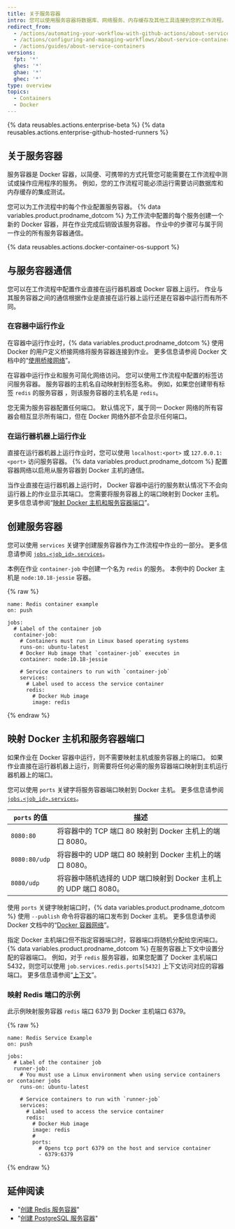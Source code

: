 ```yaml
---
title: 关于服务容器
intro: 您可以使用服务容器将数据库、网络服务、内存缓存及其他工具连接到您的工作流程。
redirect_from:
  - /actions/automating-your-workflow-with-github-actions/about-service-containers
  - /actions/configuring-and-managing-workflows/about-service-containers
  - /actions/guides/about-service-containers
versions:
  fpt: '*'
  ghes: '*'
  ghae: '*'
  ghec: '*'
type: overview
topics:
  - Containers
  - Docker
---
```


{% data reusables.actions.enterprise-beta %}
{% data reusables.actions.enterprise-github-hosted-runners %}

## 关于服务容器

服务容器是 Docker 容器，以简便、可携带的方式托管您可能需要在工作流程中测试或操作应用程序的服务。 例如，您的工作流程可能必须运行需要访问数据库和内存缓存的集成测试。

您可以为工作流程中的每个作业配置服务容器。 {% data variables.product.prodname_dotcom %} 为工作流中配置的每个服务创建一个新的 Docker 容器，并在作业完成后销毁该服务容器。 作业中的步骤可与属于同一作业的所有服务容器通信。

{% data reusables.actions.docker-container-os-support %}

## 与服务容器通信

您可以在工作流程中配置作业直接在运行器机器或 Docker 容器上运行。 作业与其服务容器之间的通信根据作业是直接在运行器上运行还是在容器中运行而有所不同。

### 在容器中运行作业

在容器中运行作业时，{% data variables.product.prodname_dotcom %} 使用 Docker 的用户定义桥接网络将服务容器连接到作业。 更多信息请参阅 Docker 文档中的“[使用桥接网络](https://docs.docker.com/network/bridge/)”。

在容器中运行作业和服务可简化网络访问。 您可以使用工作流程中配置的标签访问服务容器。 服务容器的主机名自动映射到标签名称。 例如，如果您创建带有标签 `redis` 的服务容器 ，则该服务容器的主机名是 `redis`。

您无需为服务容器配置任何端口。 默认情况下，属于同一 Docker 网络的所有容器会相互显示所有端口，但在 Docker 网络外部不会显示任何端口。

### 在运行器机器上运行作业

直接在运行器机器上运行作业时，您可以使用 `localhost:<port>` 或 `127.0.0.1:<port>` 访问服务容器。 {% data variables.product.prodname_dotcom %} 配置容器网络以启用从服务容器到 Docker 主机的通信。

当作业直接在运行器机器上运行时， Docker 容器中运行的服务默认情况下不会向运行器上的作业显示其端口。 您需要将服务容器上的端口映射到 Docker 主机。 更多信息请参阅“[映射 Docker 主机和服务容器端口](/actions/automating-your-workflow-with-github-actions/about-service-containers#mapping-docker-host-and-service-container-ports)”。

## 创建服务容器

您可以使用 `services` 关键字创建服务容器作为工作流程中作业的一部分。 更多信息请参阅 [`jobs.<job_id>.services`](/actions/automating-your-workflow-with-github-actions/workflow-syntax-for-github-actions#jobsjob_idservices)。

本例在作业 `container-job` 中创建一个名为 `redis` 的服务。 本例中的 Docker 主机是 `node:10.18-jessie` 容器。

{% raw %}
```yaml{:copy}
name: Redis container example
on: push

jobs:
  # Label of the container job
  container-job:
    # Containers must run in Linux based operating systems
    runs-on: ubuntu-latest
    # Docker Hub image that `container-job` executes in
    container: node:10.18-jessie

    # Service containers to run with `container-job`
    services:
      # Label used to access the service container
      redis:
        # Docker Hub image
        image: redis
```
{% endraw %}

## 映射 Docker 主机和服务容器端口

如果作业在 Docker 容器中运行，则不需要映射主机或服务容器上的端口。 如果作业直接在运行器机器上运行，则需要将任何必需的服务容器端口映射到主机运行器机器上的端口。

您可以使用 `ports` 关键字将服务容器端口映射到 Docker 主机。 更多信息请参阅 [`jobs.<job_id>.services`](/actions/automating-your-workflow-with-github-actions/workflow-syntax-for-github-actions#jobsjob_idservices)。

| `ports` 的值    | 描述                                           |
| ------------- | -------------------------------------------- |
| `8080:80`     | 将容器中的 TCP 端口 80 映射到 Docker 主机上的端口 8080。      |
| `8080:80/udp` | 将容器中的 UDP 端口 80 映射到 Docker 主机上的端口 8080。      |
| `8080/udp`    | 将容器中随机选择的 UDP 端口映射到 Docker 主机上的 UDP 端口 8080。 |

使用 `ports` 关键字映射端口时，{% data variables.product.prodname_dotcom %} 使用 `--publish` 命令将容器的端口发布到 Docker 主机。 更多信息请参阅 Docker 文档中的“[Docker 容器网络](https://docs.docker.com/config/containers/container-networking/)”。

指定 Docker 主机端口但不指定容器端口时，容器端口将随机分配给空闲端口。 {% data variables.product.prodname_dotcom %} 在服务容器上下文中设置分配的容器端口。 例如，对于 `redis` 服务容器，如果您配置了 Docker 主机端口 5432，则您可以使用 `job.services.redis.ports[5432]` 上下文访问对应的容器端口。 更多信息请参阅“[上下文](/actions/learn-github-actions/contexts#job-context)”。

### 映射 Redis 端口的示例

此示例映射服务容器 `redis` 端口 6379 到 Docker 主机端口 6379。

{% raw %}
```yaml{:copy}
name: Redis Service Example
on: push

jobs:
  # Label of the container job
  runner-job:
    # You must use a Linux environment when using service containers or container jobs
    runs-on: ubuntu-latest

    # Service containers to run with `runner-job`
    services:
      # Label used to access the service container
      redis:
        # Docker Hub image
        image: redis
        #
        ports:
          # Opens tcp port 6379 on the host and service container
          - 6379:6379
```
{% endraw %}

## 延伸阅读

- "[创建 Redis 服务容器](/actions/automating-your-workflow-with-github-actions/creating-redis-service-containers)"
- "[创建 PostgreSQL 服务容器](/actions/automating-your-workflow-with-github-actions/creating-postgresql-service-containers)"
